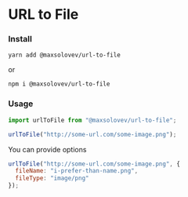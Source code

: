 # URL to File

### Install
`yarn add @maxsolovev/url-to-file`

or

`npm i @maxsolovev/url-to-file`

### Usage

```javascript
import urlToFile from "@maxsolovev/url-to-file";

urlToFile("http://some-url.com/some-image.png");
```

You can provide options

```javascript
urlToFile("http://some-url.com/some-image.png", {
  fileName: "i-prefer-than-name.png",
  fileType: "image/png"
});
```
